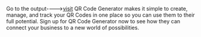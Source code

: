 Go to the output----><a href=" https://tolichukkaakanksha.github.io/QRcode-generator/">visit</a>
QR Code Generator makes it simple to create, manage, and track your QR Codes in one place so you can use them to their full potential. Sign up for QR Code Generator now to see how they can connect your business to a new world of possibilities.
